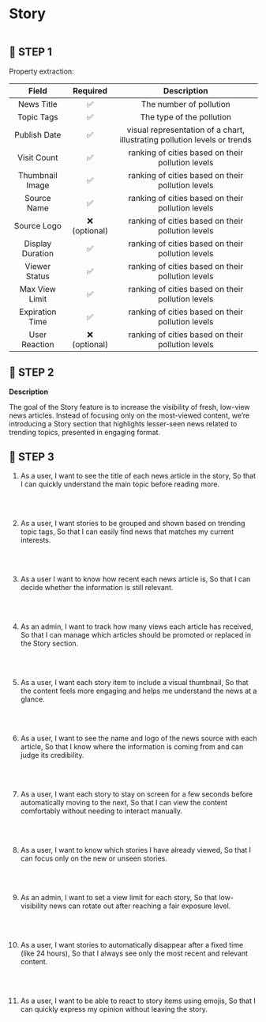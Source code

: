 <summary><h1 style="display: inline-block;border: none">Story</h1></summary>

## 📝 STEP 1

Property extraction:

|          Field           | Required |                                Description                                |
| :----------------------: | :------: | :-----------------------------------------------------------------------: |
|     News Title     |    ✅    |                          The number of pollution                          |
|      Topic Tags      |    ✅    |                         The type of the pollution                         |
|    Publish Date      |    ✅    | visual representation of a chart, illustrating pollution levels or trends |
| Visit Count |    ✅    |             ranking of cities based on their pollution levels             |
| Thumbnail Image |    ✅    |             ranking of cities based on their pollution levels             |
| Source Name |    ✅    |             ranking of cities based on their pollution levels             |
| Source Logo |    ❌ (optional)    |             ranking of cities based on their pollution levels             |
| Display Duration |    ✅    |             ranking of cities based on their pollution levels             |
| Viewer Status |    ✅    |             ranking of cities based on their pollution levels             |
| Max View Limit |    ✅    |             ranking of cities based on their pollution levels             |
| Expiration Time |    ✅    |             ranking of cities based on their pollution levels             |
| User Reaction |    ❌ (optional)   |             ranking of cities based on their pollution levels             |

## 📝 STEP 2

**Description**

The goal of the Story feature is to increase the visibility of fresh, low-view news articles.
Instead of focusing only on the most-viewed content, we’re introducing a Story section that highlights lesser-seen news related to trending topics, presented in  engaging format.

## 📝 STEP 3

1. As a user,
I want to see the title of each news article in the story,
So that I can quickly understand the main topic before reading more.
<br />
<br />

2. As a user,
I want stories to be grouped and shown based on trending topic tags,
So that I can easily find news that matches my current interests.
<br />
<br />

3. As a user
I want to know how recent each news article is,
So that I can decide whether the information is still relevant.
<br />
<br />

4. As an admin,
I want to track how many views each article has received,
So that I can manage which articles should be promoted or replaced in the Story section.
<br />
<br />

5. As a user,
I want each story item to include a visual thumbnail,
So that the content feels more engaging and helps me understand the news at a glance.
<br />
<br />

6. As a user,
I want to see the name and logo of the news source with each article,
So that I know where the information is coming from and can judge its credibility.
<br />
<br />

7. As a user,
I want each story to stay on screen for a few seconds before automatically moving to the next,
So that I can view the content comfortably without needing to interact manually.
<br />
<br />

8. As a user,
I want to know which stories I have already viewed,
So that I can focus only on the new or unseen stories.
<br />
<br />


9. As an admin,
I want to set a view limit for each story,
So that low-visibility news can rotate out after reaching a fair exposure level.
<br />
<br />


10. As a user,
I want stories to automatically disappear after a fixed time (like 24 hours),
So that I always see only the most recent and relevant content.
<br />
<br />

11. As a user,
I want to be able to react to story items using emojis,
So that I can quickly express my opinion without leaving the story.
<br />
<br />
